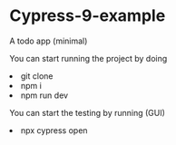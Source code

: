 # Cypress-9-example
A todo app (minimal)

<p> You can start running the project by doing 
<li> git clone
<li> npm i
<li> npm run dev

<p> You can start the testing by running (GUI)
<li> npx cypress open
